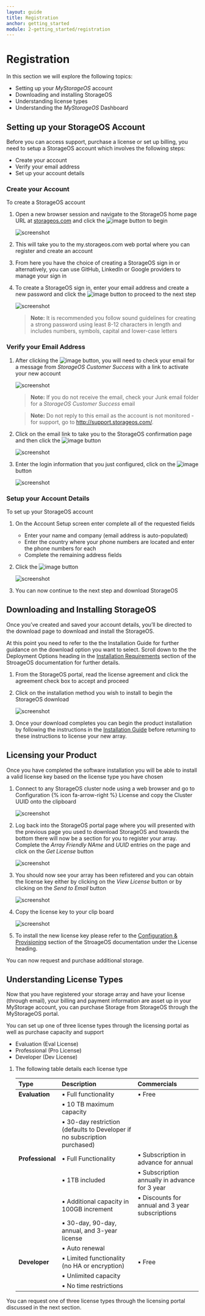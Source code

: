 ```yaml
---
layout: guide
title: Registration
anchor: getting_started
module: 2-getting_started/registration
---
```


# Registration

In this section we will explore the following topics:

* Setting up your *MyStorageOS* account
* Downloading and installing StorageOS
* Understanding license types
* Understanding the *MyStorageOS* Dashboard


## Setting up your StorageOS Account

Before you can access support, purchase a license or set up billing, you need to setup a StorageOS account which involves the following steps:

* Create your account
* Verify your email address
* Set up your account details

### Create your Account
To create a StorageOS account

1.	Open a new browser session and navigate to the StorageOS home page URL at <a href="http://storageos.com" target="_blank">storageos.com</a> and click the ![image](/images/docs/overview/getstarted.png) button to begin

    ![screenshot](/images/docs/overview/licensing1.png)

2. This will take you to the my.storageos.com web portal where you can register and create an account
3. From here you have the choice of creating a StorageOS sign in or alternatively, you can use GitHub, LinkedIn or Google providers to manage your sign in	
4. To create a StorageOS sign in, enter your email address and create a new password and click the ![image](/images/docs/overview/signup.png) button to proceed to the next step

   ![screenshot](/images/docs/overview/licensing2.png)

   > **Note:** It is recommended you follow sound guidelines for creating a strong password using least 8-12 characters in length and includes numbers, symbols, capital and lower-case letters


### Verify your Email Address
1. After clicking the ![image](/images/docs/overview/signup.png) button, you will need to check your email for a message from *StorageOS Customer Success* with a link to activate your new account

   ![screenshot](/images/docs/overview/licensing3.png)

   > **Note:**  If you do not receive the email, check your Junk email folder for a *StorageOS Customer Success* email

   > **Note:**  Do not reply to this email as the account is not monitored - for support, go to http://support.storageos.com/.

2. Click on the email link to take you to the StorageOS confirmation page and then click the ![image](/images/docs/overview/toportal.png) button

   ![screenshot](/images/docs/overview/licensing4.png)

3. Enter the login information that you just configured, click on the ![image](/images/docs/overview/login.png) button 

   ![screenshot](/images/docs/overview/licensing4a.png)

### Setup your Account Details

To set up your StorageOS account

1. On the Account Setup screen enter complete all of the requested fields

   * Enter your name and company (email address is auto-populated)
   * Enter the country where your phone numbers are located and enter the phone numbers for each
   * Complete the remaining address fields

2. Click the ![image](/images/docs/overview/save.png) button

    ![screenshot](/images/docs/overview/licensing4b.png)

3.	You can now continue to the next step and download StorageOS

## Downloading and Installing StorageOS

Once you’ve created and saved your account details, you’ll be directed to the download page to download and install the StorageOS. 

At this point you need to refer to the the Installation Guide for further guidance on the download option you want to select.  Scroll down to the the Deployment Options heading in the [Installation Requirements](../3-install/deployment.html) section of the StroageOS documentation for further details.

1.	From the StorageOS portal, read the license agreement and click the agreement check box to accept and proceed
2.	Click on the installation method you wish to install to begin the StorageOS download

    ![screenshot](/images/docs/overview/licensing5.png)

3.	Once your download completes you can begin the product installation by following the instructions in the [Installation Guide](../3-install/deployment.html) before returning to these instructions to license your new array. 


## Licensing your Product

Once you have completed the software installation you will be able to install a valid license key based on the license type you have chosen

1.	Connect to any StorageOS cluster node using a web browser and go to Configuration {% icon fa-arrow-right %} License and copy the Cluster UUID onto the clipboard


    ![screenshot](/images/docs/overview/license.png)

2. Log back into the StorageOS portal page where you will presented with the previous page you used to download StorageOS and towards the bottom there will now be a section for you to register your array.  Complete the *Array Friendly NAme* and *UUID* entries on the page and click on the *Get License* button

    ![screenshot](/images/docs/overview/license01a.png)

3. You should now see your array has been refistered and you can obtain the license key either by clicking on the *View License* button or by clicking on the *Send to Email* button

    ![screenshot](/images/docs/overview/licensing02.png)

4. Copy the license key to your clip board

    ![screenshot](/images/docs/overview/licensing03.png)

5. To install the new license key please refer to the [Configuration & Provisioning](../5-manage/configuring.html) section of the StroageOS documentation under the License heading.

You can now request and purchase additional storage.

## Understanding License Types

Now that you have registered your storage array and have your license (through email), your billing and payment information are asset up in your MyStorage account, you can purchase Storage from StorageOS through the MyStorageOS portal.

You can set up one of three license types through the licensing portal as well as purchase capacity and support

* Evaluation (Eval License)
* Professional (Pro License)
* Developer (Dev License) 

1. The following table details each license type


   | Type             | Description                                  | Commercials |
   |:-----------------|:---------------------------------------------|:------------|
   | **Evaluation**   | ▪︎ Full functionality                         | ▪︎ Free      |
   |                  | ▪︎ 10 TB maximum capacity                     |             |
   |                  | ▪︎ 30-day restriction (defaults to Developer if no subscription purchased)|           |
   | **Professional** | ▪ Full Functionality                         | ▪ Subscription in advance for annual  |
   |                  | ▪ 1TB included                               | ▪ Subscription annually in advance for 3 year   |
   |                  | ▪ Additional capacity in 100GB increment     | ▪ Discounts for annual and 3 year subscriptions |
   |                  | ▪ 30-day, 90-day, annual, and 3-year license |             |
   |                  | ▪ Auto renewal                               |             |
   | **Developer**    | ▪ Limited functionality (no HA or encryption)| ▪︎ Free      |
   |                  | ▪ Unlimited capacity                         |             |
   |                  | ▪ No time restrictions                       |             |

You can request one of three license types through the licensing portal discussed in the next section.
